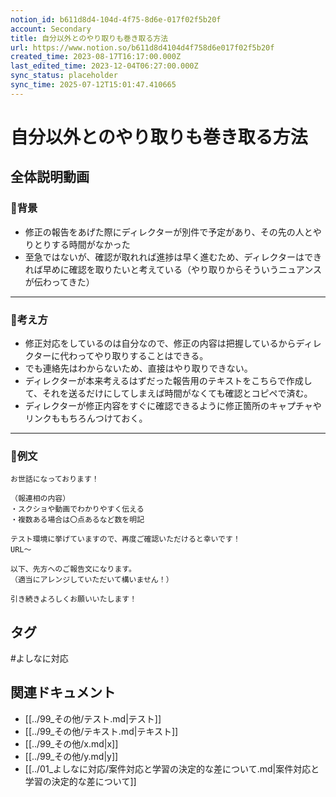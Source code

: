```yaml
---
notion_id: b611d8d4-104d-4f75-8d6e-017f02f5b20f
account: Secondary
title: 自分以外とのやり取りも巻き取る方法
url: https://www.notion.so/b611d8d4104d4f758d6e017f02f5b20f
created_time: 2023-08-17T16:17:00.000Z
last_edited_time: 2023-12-04T06:27:00.000Z
sync_status: placeholder
sync_time: 2025-07-12T15:01:47.410665
---
```

# 自分以外とのやり取りも巻き取る方法

全体説明動画
---
### 🔹背景
- 修正の報告をあげた際にディレクターが別件で予定があり、その先の人とやりとりする時間がなかった
- 至急ではないが、確認が取れれば進捗は早く進むため、ディレクターはできれば早めに確認を取りたいと考えている（やり取りからそういうニュアンスが伝わってきた）
---
### 🔹考え方
- 修正対応をしているのは自分なので、修正の内容は把握しているからディレクターに代わってやり取りすることはできる。
- でも連絡先はわからないため、直接はやり取りできない。
- ディレクターが本来考えるはずだった報告用のテキストをこちらで作成して、それを送るだけにしてしまえば時間がなくても確認とコピペで済む。
- ディレクターが修正内容をすぐに確認できるように修正箇所のキャプチャやリンクももちろんつけておく。
---
### 🔹例文
```plain text
お世話になっております！

（報連相の内容）
・スクショや動画でわかりやすく伝える
・複数ある場合は〇点あるなど数を明記

テスト環境に挙げていますので、再度ご確認いただけると幸いです！
URL〜

以下、先方へのご報告文になります。
（適当にアレンジしていただいて構いません！）

引き続きよろしくお願いいたします！
```

## タグ

#よしなに対応 

## 関連ドキュメント

- [[../99_その他/テスト.md|テスト]]
- [[../99_その他/テキスト.md|テキスト]]
- [[../99_その他/x.md|x]]
- [[../99_その他/y.md|y]]
- [[../01_よしなに対応/案件対応と学習の決定的な差について.md|案件対応と学習の決定的な差について]]
